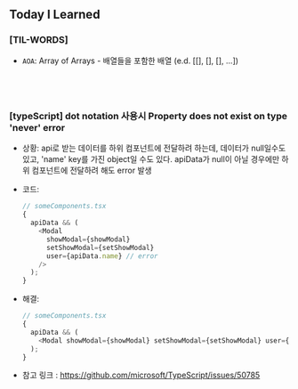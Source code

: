 ## Today I Learned

### [TIL-WORDS]

- `AOA`: Array of Arrays - 배열들을 포함한 배열 (e.d. [[], [], [], ...])

## <br />

### [typeScript] dot notation 사용시 Property does not exist on type 'never' error

- 상황: api로 받는 데이터를 하위 컴포넌트에 전달하려 하는데, 데이터가 null일수도 있고, 'name' key를 가진 object일 수도 있다. apiData가 null이 아닐 경우에만 하위 컴포넌트에 전달하려 해도 error 발생
- 코드:
  ```typescript
  // someComponents.tsx
  {
    apiData && (
      <Modal
        showModal={showModal}
        setShowModal={setShowModal}
        user={apiData.name} // error
      />
    );
  }
  ```
- 해결:

  ```typescript
  // someComponents.tsx
  {
    apiData && (
      <Modal showModal={showModal} setShowModal={setShowModal} user={apiData["name"]} />
    );
  }
  ```

- 참고 링크 : https://github.com/microsoft/TypeScript/issues/50785
